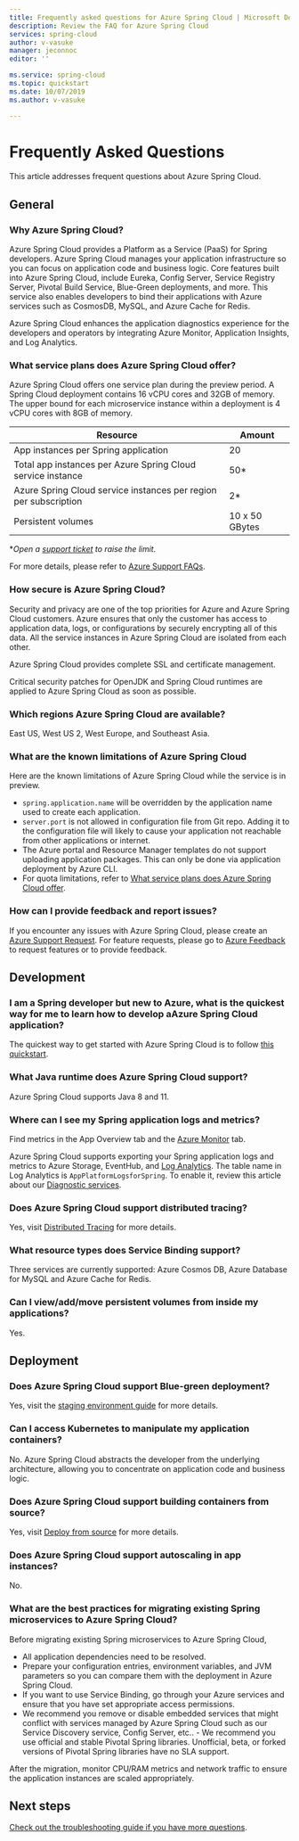 ```yaml
---
title: Frequently asked questions for Azure Spring Cloud | Microsoft Docs
description: Review the FAQ for Azure Spring Cloud
services: spring-cloud
author: v-vasuke
manager: jeconnoc
editor: ''

ms.service: spring-cloud
ms.topic: quickstart
ms.date: 10/07/2019
ms.author: v-vasuke

---
```


# Frequently Asked Questions

This article addresses frequent questions about Azure Spring Cloud. 

## General

### Why Azure Spring Cloud?

Azure Spring Cloud provides a Platform as a Service (PaaS) for Spring developers. Azure Spring Cloud manages your application infrastructure so you can focus on application code and business logic. Core features built into Azure Spring Cloud, include Eureka, Config Server, Service Registry Server, Pivotal Build Service, Blue-Green deployments, and more. This service also enables developers to bind their applications with Azure services such as CosmosDB, MySQL, and Azure Cache for Redis.

Azure Spring Cloud enhances the application diagnostics experience for the developers and operators by integrating Azure Monitor, Application Insights, and Log Analytics.

### What service plans does Azure Spring Cloud offer?

Azure Spring Cloud offers one service plan during the preview period.  A Spring Cloud deployment contains 16 vCPU cores and 32GB of memory.  The upper bound for each microservice instance within a deployment is 4 vCPU cores with 8GB of memory.

Resource | Amount
------- | -------
App instances per Spring application | 20
Total app instances per Azure Spring Cloud service instance | 50*
Azure Spring Cloud service instances per region per subscription | 2*
Persistent volumes | 10 x 50 GBytes

*_Open a [support ticket](https://azure.microsoft.com/support/faq/) to raise the limit._

For more details, please refer to [Azure Support FAQs](https://azure.microsoft.com/support/faq/).

### How secure is Azure Spring Cloud?

Security and privacy are one of the top priorities for Azure and Azure Spring Cloud customers. Azure ensures that only the customer has access to application data, logs, or configurations by securely encrypting all of this data. All the service instances in Azure Spring Cloud are isolated from each other.

Azure Spring Cloud provides complete SSL and certificate management.

Critical security patches for OpenJDK and Spring Cloud runtimes are applied to Azure Spring Cloud as soon as possible.

### Which regions Azure Spring Cloud are available?

East US, West US 2, West Europe, and Southeast Asia.

### What are the known limitations of Azure Spring Cloud

Here are the known limitations of Azure Spring Cloud while the service is in preview.

* `spring.application.name` will be overridden by the application name used to create each application.
* `server.port` is not allowed in configuration file from Git repo. Adding it to the configuration file will likely to cause your application not reachable from other applications or internet.
* The Azure portal and Resource Manager templates do not support uploading application packages. This can only be done via application deployment by Azure CLI.
* For quota limitations, refer to [What service plans does Azure Spring Cloud offer](#what-service-plans-does-azure-spring-cloud-offer).

### How can I provide feedback and report issues?

If you encounter any issues with Azure Spring Cloud, please create an [Azure Support Request](https://docs.microsoft.com/azure/azure-supportability/how-to-create-azure-support-request). For feature requests, please go to  [Azure Feedback](https://feedback.azure.com/forums/34192--general-feedback) to request features or to provide feedback.

## Development

### I am a Spring developer but new to Azure, what is the quickest way for me to learn how to develop aAzure Spring Cloud application?

The quickest way to get started with Azure Spring Cloud is to follow [this quickstart](spring-cloud-quickstart-launch-app-portal.md).

### What Java runtime does Azure Spring Cloud support?

Azure Spring Cloud supports Java 8 and 11.

### Where can I see my Spring application logs and metrics?

Find metrics in the App Overview tab and the [Azure Monitor](https://docs.microsoft.com/azure/azure-monitor/platform/data-platform-metrics#interacting-with-azure-monitor-metrics) tab.

Azure Spring Cloud supports exporting your Spring application logs and metrics to Azure Storage, EventHub, and [Log Analytics](https://docs.microsoft.com/azure/azure-monitor/platform/data-platform-logs#log-queries). The table name in Log Analytics is `AppPlatformLogsforSpring`. To enable it, review this article about our [Diagnostic services](diagnostic-services.md).

### Does Azure Spring Cloud support distributed tracing?

Yes, visit [Distributed Tracing](spring-cloud-tutorial-distributed-tracing.md) for more details.

### What resource types does Service Binding support?

Three services are currently supported: Azure Cosmos DB, Azure Database for MySQL and Azure Cache for Redis.

### Can I view/add/move persistent volumes from inside my applications?
Yes.

## Deployment

### Does Azure Spring Cloud support Blue-green deployment?
Yes, visit the [staging environment guide](spring-cloud-howto-staging-environment.md) for more details.

### Can I access Kubernetes to manipulate my application containers?

No.  Azure Spring Cloud abstracts the developer from the underlying architecture, allowing you to concentrate on application code and business logic.

### Does Azure Spring Cloud support building containers from source?

Yes, visit [Deploy from source](spring-cloud-launch-from-source.md) for more details.

### Does Azure Spring Cloud support autoscaling in app instances?

No.

### What are the best practices for migrating existing Spring microservices to Azure Spring Cloud?

Before migrating existing Spring microservices to Azure Spring Cloud,
* All application dependencies need to be resolved.
* Prepare your configuration entries, environment variables, and JVM parameters so you can compare them with the deployment in Azure Spring Cloud.
* If you want to use Service Binding, go through your Azure services and ensure that you have set appropriate access permissions.
* We recommend you remove or disable embedded services that might conflict with services managed by Azure Spring Cloud such as our Service Discovery service, Config Server, etc..
*-* We recommend you use official and stable Pivotal Spring libraries. Unofficial, beta, or forked versions of Pivotal Spring libraries have no SLA support.

After the migration, monitor CPU/RAM metrics and network traffic to ensure the application instances are scaled appropriately.

## Next steps

[Check out the troubleshooting guide if you have more questions](spring-cloud-troubleshoot.md).